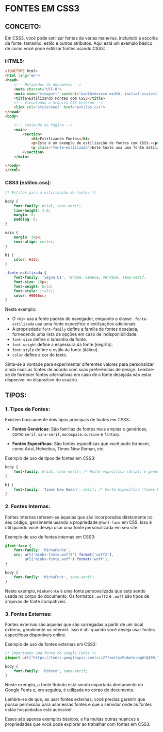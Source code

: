 # FONTES EM CSS3
## CONCEITO:
Em CSS3, você pode estilizar fontes de várias maneiras, incluindo a escolha da fonte, tamanho, estilo e outros atributos. Aqui está um exemplo básico de como você pode estilizar fontes usando CSS3:

### HTML5:
```html
<!DOCTYPE html>
<html lang="en">
<head>
    <!-- Metadados do documento -->
    <meta charset="UTF-8">
    <meta name="viewport" content="width=device-width, initial-scale=1.0">
    <title>Estilizando Fontes com CSS3</title>
    <!-- Vinculando o arquivo CSS externo -->
    <link rel="stylesheet" href="estilos.css">
</head>
<body>

    <!-- Conteúdo da Página -->
    <main>
        <section>
            <h1>Estilizando Fontes</h1>
            <p>Este é um exemplo de estilização de fontes com CSS3.</p>
            <p class="fonte-estilizada">Este texto usa uma fonte estilizada.</p>
        </section>
    </main>

</body>
</html>
```

### CSS3 (estilos.css):
```css
/* Estilos para a estilização de fontes */

body {
    font-family: Arial, sans-serif;
    line-height: 1.6;
    margin: 0;
    padding: 0;
}

main {
    margin: 20px;
    text-align: center;
}

h1 {
    color: #333;
}

.fonte-estilizada {
    font-family: 'Segoe UI', Tahoma, Geneva, Verdana, sans-serif;
    font-size: 18px;
    font-weight: bold;
    font-style: italic;
    color: #0066cc;
}
```

Neste exemplo:

- O `<h1>` usa a fonte padrão do navegador, enquanto a classe `.fonte-estilizada` usa uma fonte específica e estilizações adicionais.
- A propriedade `font-family` define a família de fontes desejada, fornecendo uma lista de opções em caso de indisponibilidade.
- `font-size` define o tamanho da fonte.
- `font-weight` define a espessura da fonte (negrito).
- `font-style` define o estilo da fonte (itálico).
- `color` define a cor do texto.

Sinta-se à vontade para experimentar diferentes valores para personalizar ainda mais as fontes de acordo com suas preferências de design. Lembre-se de fornecer fontes alternativas em caso de a fonte desejada não estar disponível no dispositivo do usuário.

## TIPOS:
### 1. **Tipos de Fontes:**
Existem basicamente dois tipos principais de fontes em CSS3:

- **Fontes Genéricas:** São famílias de fontes mais amplas e genéricas, como `serif`, `sans-serif`, `monospace`, `cursive` e `fantasy`.

- **Fontes Específicas:** São fontes específicas que você pode fornecer, como Arial, Helvetica, Times New Roman, etc.

Exemplo de uso de tipos de fontes em CSS3:

```css
body {
    font-family: Arial, sans-serif; /* Fonte específica (Arial) e genérica (sans-serif) */
}

h1 {
    font-family: 'Times New Roman', serif; /* Fonte específica (Times New Roman) e genérica (serif) */
}
```

### 2. **Fontes Internas:**
Fontes internas referem-se àquelas que são incorporadas diretamente no seu código, geralmente usando a propriedade `@font-face` em CSS. Isso é útil quando você deseja usar uma fonte personalizada em seu site.

Exemplo de uso de fontes internas em CSS3:

```css
@font-face {
    font-family: 'MinhaFonte';
    src: url('minha-fonte.woff2') format('woff2'),
         url('minha-fonte.woff') format('woff');
}

body {
    font-family: 'MinhaFont', sans-serif;
}
```

Neste exemplo, `MinhaFonte` é uma fonte personalizada que está sendo usada no corpo do documento. Os formatos `.woff2` e `.woff` são tipos de arquivos de fonte compatíveis.

### 3. **Fontes Externas:**
Fontes externas são aquelas que são carregadas a partir de um local externo, geralmente na internet. Isso é útil quando você deseja usar fontes específicas disponíveis online.

Exemplo de uso de fontes externas em CSS3:

```css
/* Importando uma fonte do Google Fonts */
@import url('https://fonts.googleapis.com/css2?family=Roboto:wght@400;700&display=swap');

body {
    font-family: 'Roboto', sans-serif;
}
```

Neste exemplo, a fonte Roboto está sendo importada diretamente do Google Fonts e, em seguida, é utilizada no corpo do documento.

Lembre-se de que, ao usar fontes externas, você precisa garantir que possui permissão para usar essas fontes e que o servidor onde as fontes estão hospedadas está acessível.

Esses são apenas exemplos básicos, e há muitas outras nuances e propriedades que você pode explorar ao trabalhar com fontes em CSS3.